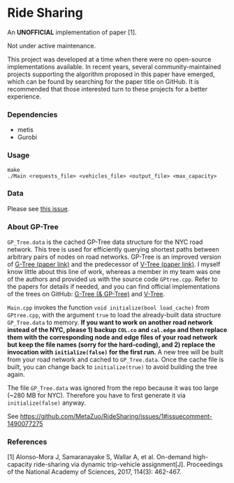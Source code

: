 # Ride Sharing

An __UNOFFICIAL__ implementation of paper [1].

Not under active maintenance.

This project was developed at a time when there were no open-source implementations available.
In recent years, several community-maintained projects supporting the algorithm proposed in this paper have emerged, which can be found by searching for the paper title on GitHub. It is recommended that those interested turn to these projects for a better experience.

### Dependencies

- metis
- Gurobi

### Usage

```
make
./Main <requests_file> <vehicles_file> <output_file> <max_capacity>
```

### Data

Please see [this issue](https://github.com/MetaZuo/RideSharing/issues/1).

### About GP-Tree

`GP_Tree.data` is the cached GP-Tree data structure for the NYC road network. This tree is used for efficiently querying shortest paths between arbitrary pairs of nodes on road networks. GP-Tree is an improved version of [G-Tree (paper link)](https://dbgroup.cs.tsinghua.edu.cn/ligl/papers/tkde15-gtree.pdf) and the predecessor of [V-Tree (paper link)](https://dbgroup.cs.tsinghua.edu.cn/ligl/papers/icde17-vtree.pdf). I myself know little about this line of work, whereas a member in my team was one of the authors and provided us with the source code `GPtree.cpp`.  Refer to the papers for details if needed, and you can find official implementations of the trees on GitHub: [G-Tree (& GP-Tree)](https://github.com/TsinghuaDatabaseGroup/GTree/tree/master/src/gtree_new_p2p) and [V-Tree](https://github.com/TsinghuaDatabaseGroup/VTree).

`Main.cpp` invokes the function `void initialize(bool load_cache)` from `GPtree.cpp`, with the argument `true` to load the already-built data structure `GP_Tree.data` to memory. __If you want to work on another road network instead of the NYC, please 1) backup `COL.co` and `cal.edge` and then replace them with the corresponding node and edge files of your road network but keep the file names (sorry for the hard-coding), and 2) replace the invocation with `initialize(false)` for the first run.__ A new tree will be built from your road network and cached to `GP_Tree.data`. Once the cache file is built, you can change back to `initialize(true)` to avoid building the tree again.

The file `GP_Tree.data` was ignored from the repo because it was too large (~280 MB for NYC). Therefore you have to first generate it via `initialize(false)` anyway.

See https://github.com/MetaZuo/RideSharing/issues/1#issuecomment-1490077275


### References

[1] Alonso-Mora J, Samaranayake S, Wallar A, et al. On-demand high-capacity ride-sharing via dynamic trip-vehicle assignment[J]. Proceedings of the National Academy of Sciences, 2017, 114(3): 462-467.
